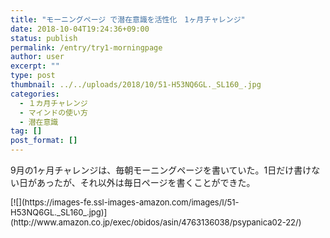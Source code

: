 ```yaml
---
title: "モーニングページ で潜在意識を活性化　1ヶ月チャレンジ"
date: 2018-10-04T19:24:36+09:00
status: publish
permalink: /entry/try1-morningpage
author: user
excerpt: ""
type: post
thumbnail: ../../uploads/2018/10/51-H53NQ6GL._SL160_.jpg
categories:
  - １カ月チャレンジ
  - マインドの使い方
  - 潜在意識
tag: []
post_format: []
---
```


9月の1ヶ月チャレンジは、毎朝モーニングページを書いていた。1日だけ書けない日があったが、それ以外は毎日ページを書くことができた。

<div class="booklink-box" style="text-align:left;padding-bottom:20px;font-size:small;zoom: 1;overflow: hidden;"><div class="booklink-image" style="float:left;margin:0 15px 10px 0;">[![](https://images-fe.ssl-images-amazon.com/images/I/51-H53NQ6GL._SL160_.jpg)](http://www.amazon.co.jp/exec/obidos/asin/4763136038/psypanica02-22/)</div><div class="booklink-info" style="line-height:120%;zoom: 1;overflow: hidden;"><div class="booklink-name" style="margin-bottom:10px;line-height:120%">[新版 ずっとやりたかったことを、やりなさい。](http://www.amazon.co.jp/exec/obidos/asin/4763136038/psypanica02-22/)<div class="booklink-powered-date" style="font-size:8pt;margin-top:5px;font-family:verdana;line-height:120%">posted with [ヨメレバ](https://yomereba.com)</div></div><div class="booklink-detail" style="margin-bottom:5px;">ジュリア・キャメロン サンマーク出版 2017-05-08 </div><div class="booklink-link2" style="margin-top:10px;"><div class="shoplinkamazon" style="display:inline;margin-right:5px">[Amazon](http://www.amazon.co.jp/exec/obidos/asin/4763136038/psypanica02-22/)</div><div class="shoplinkkindle" style="display:inline;margin-right:5px">[Kindle](http://www.amazon.co.jp/exec/obidos/ASIN/B00AE6WU8U/psypanica02-22/)</div><div class="shoplinkrakuten" style="display:inline;margin-right:5px">[楽天ブックス](https://hb.afl.rakuten.co.jp/hgc/16c2f0d7.b600e952.16c2f0d8.0750ca08/yomereba_main_201810031134277568?pc=http%3A%2F%2Fbooks.rakuten.co.jp%2Frb%2F14790140%2F%3Fscid%3Daf_ich_link_urltxt%26m%3Dhttp%3A%2F%2Fm.rakuten.co.jp%2Fev%2Fbook%2F)</div></div></div><div class="booklink-footer" style="clear: left"></div></div>モーニングページ とは上記の書籍にあるワークの１つで、朝に書く日記のようなものだ。

ただ日記よりももっと自由で、好きなことを書くことができる。自我から表に浮き上がった思いをただただ文章に書いていくだけの作業になる。

書くページ数は決まりがあるようで、ノートに３ページ書くことを推奨されている。ただ、そのノートの大きさには決まりがなく、小さな手帳のようなノートでもA4のような大きなノートでも好きな大きさを選ぶことができる。

私はあまり大きなノートだと書くのに時間がかかりそうだったので、A5サイズという少し小さめのノートを購入しモーニングページを始めた。

- [最初は１時間かかった](#%E6%9C%80%E5%88%9D%E3%81%AF%EF%BC%91%E6%99%82%E9%96%93%E3%81%8B%E3%81%8B%E3%81%A3%E3%81%9F)
- [手書きで書くのが心配](#%E6%89%8B%E6%9B%B8%E3%81%8D%E3%81%A7%E6%9B%B8%E3%81%8F%E3%81%AE%E3%81%8C%E5%BF%83%E9%85%8D)
- [万年筆が素晴らしい](#%E4%B8%87%E5%B9%B4%E7%AD%86%E3%81%8C%E7%B4%A0%E6%99%B4%E3%82%89%E3%81%97%E3%81%84)
- [モーニングページの効果](#%E3%83%A2%E3%83%BC%E3%83%8B%E3%83%B3%E3%82%B0%E3%83%9A%E3%83%BC%E3%82%B8%E3%81%AE%E5%8A%B9%E6%9E%9C)

### 最初は１時間かかった

最初のモーニングページ では、空行もなく空白もなく日本語の文章を書き、３ページを埋めるのに１時間ぐらいかかった。朝、モーニングページのために１時間費やすのは少しきついなと思い、それほど時間がない時などは、行間を１行あけることにした。

### 手書きで書くのが心配

多くの人がそうであるように私も学生時代からほとんど文章を書くことをしてこなかった。さらにそれが「手書きで」というなら、ほとんど書いてない。

それでも、ごく稀に手書きで書く必要が出てくるので、手書きで書くことがあるのだが、いつも文字を書く時に思うことがある。それは、自分の字の汚さと漢字の書けなさだ。さらに、ある程度読める文字を書こうとすると時間がかかってしまう。（まぁ、提出するもの以外は、別に読めなくても良い気もするが。）

モーニングページを始めるに当たって、少し不安だったのが、上記の手書きの問題だ。

本当に手書きで文章を３ページも書けるのだろうか。心配だったか、案外問題なく書けた。漢字はかけなくても平仮名で書けば問題なしだった。

### 万年筆が素晴らしい

毎日30分も手書きで文章を書いているのだ。筆記用具にも少しこだわってみたくなった。また、よく手書きでメモをとったり文章を書いている人は万年筆をよく使っていると聞いたことがあったので、私も使ってみたくなった。

<div class="kaerebalink-box" style="text-align:left;padding-bottom:20px;font-size:small;zoom: 1;overflow: hidden;"><div class="kaerebalink-image" style="float:left;margin:0 15px 10px 0;">[![](https://images-fe.ssl-images-amazon.com/images/I/31Fu4%2Bs%2BV0L._SL160_.jpg)](https://www.amazon.co.jp/exec/obidos/ASIN/B000UTO0XE/psypanica02-22/)</div><div class="kaerebalink-info" style="line-height:120%;zoom: 1;overflow: hidden;"><div class="kaerebalink-name" style="margin-bottom:10px;line-height:120%">[LAMY ラミー 万年筆 ペン先EF(極細字) サファリ イエロー L18-EF 両用式 コンバーター別売 正規輸入品](https://www.amazon.co.jp/exec/obidos/ASIN/B000UTO0XE/psypanica02-22/)<div class="kaerebalink-powered-date" style="font-size:8pt;margin-top:5px;font-family:verdana;line-height:120%">posted with [カエレバ](https://kaereba.com)</div></div><div class="kaerebalink-detail" style="margin-bottom:5px;"> LAMY 2012-12-10 </div><div class="kaerebalink-link1" style="margin-top:10px;"><div class="shoplinkamazon" style="display:inline;margin-right:5px">[Amazon](https://www.amazon.co.jp/gp/search?keywords=LAMY&__mk_ja_JP=%E3%82%AB%E3%82%BF%E3%82%AB%E3%83%8A&tag=psypanica02-22)</div><div class="shoplinkrakuten" style="display:inline;margin-right:5px">[楽天市場](https://hb.afl.rakuten.co.jp/hgc/16c2f0d7.b600e952.16c2f0d8.0750ca08/?pc=https%3A%2F%2Fsearch.rakuten.co.jp%2Fsearch%2Fmall%2FLAMY%2F-%2Ff.1-p.1-s.1-sf.0-st.A-v.2%3Fx%3D0%26scid%3Daf_ich_link_urltxt%26m%3Dhttp%3A%2F%2Fm.rakuten.co.jp%2F)</div></div></div><div class="booklink-footer" style="clear: left"></div></div>上記のLAMYサファリの黄色を購入し使ってみた。とても良かった。書き心地がかなりよく、ペンをノートに置いただけで字が書け、文字を書くのに全く力を入れる必要がない。

長い文章を書いていると、私の書き方が悪いのかもしれないが、ボールペンだと疲れてしまう。万年筆だと、、力を入れる必要がないせいか、全く手に負荷がかからず、非常に楽だ。手書きで書くのが楽しさすら感じた。

### モーニングページの効果

書き始めた頃は1日の予定に関すること、今日はどうしようか等のことが多かったが、２週間ぐらいから内面から浮き出てくる感情というか思いというか、そういうのが増えてきた気がする。無意識が活性化しているのかもしれないと思った。

無意識にあるものを意識に上げるとそれは制御可能になる。

この考えの基、無意識の使い方、つまりマインドの使い方の鍛錬を行なっているつもりだ。そういった意味でもモーニングページ は非常に効果的に感じた。続けたいと思う。
